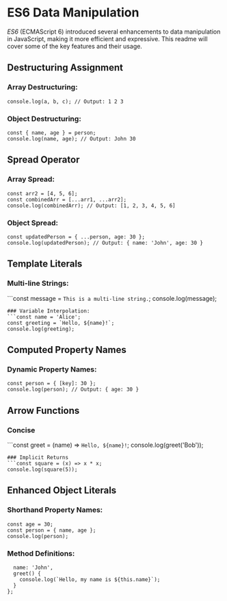 # ES6 Data Manipulation
_ES6_ (ECMAScript 6) introduced several enhancements to data manipulation in JavaScript, making it more efficient and expressive. This readme will cover some of the key features and their usage.

## Destructuring Assignment
### Array Destructuring:
```const [a, b, c] = [1, 2, 3];
console.log(a, b, c); // Output: 1 2 3
```
### Object Destructuring:
```const person = { name: 'John', age: 30 };
const { name, age } = person;
console.log(name, age); // Output: John 30
```

## Spread Operator
### Array Spread:
```const arr1 = [1, 2, 3];
const arr2 = [4, 5, 6];
const combinedArr = [...arr1, ...arr2];
console.log(combinedArr); // Output: [1, 2, 3, 4, 5, 6]
```
### Object Spread:
```const person = { name: 'John' };
const updatedPerson = { ...person, age: 30 };
console.log(updatedPerson); // Output: { name: 'John', age: 30 }
```

## Template Literals
### Multi-line Strings:
```const message = `This is a multi-line
string.`;
console.log(message);
```
### Variable Interpolation:
```const name = 'Alice';
const greeting = `Hello, ${name}!`;
console.log(greeting);
```

## Computed Property Names
### Dynamic Property Names:
```const key = 'age';
const person = { [key]: 30 };
console.log(person); // Output: { age: 30 }
```
## Arrow Functions
### Concise
```const greet = (name) => `Hello, ${name}!`;
console.log(greet('Bob'));
```
### Implicit Returns
```const square = (x) => x * x;
console.log(square(5));
```

## Enhanced Object Literals
### Shorthand Property Names:
```const name = 'John';
const age = 30;
const person = { name, age };
console.log(person);
```
### Method Definitions:
```const person = {
  name: 'John',
  greet() {
    console.log(`Hello, my name is ${this.name}`);
  }
};
```

